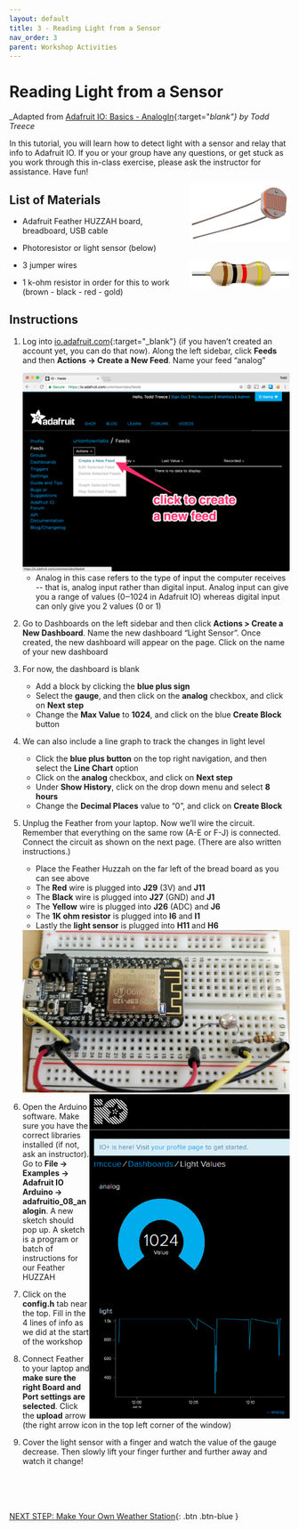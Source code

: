 ```yaml
---
layout: default
title: 3 - Reading Light from a Sensor
nav_order: 3
parent: Workshop Activities
---
```


# Reading Light from a Sensor

_Adapted from [Adafruit IO: Basics - AnalogIn](https://learn.adafruit.com/adafruit-io-basics-analog-input){:target="_blank"} by Todd Treece_

In this tutorial, you will learn how to detect light with a sensor and relay that info to Adafruit IO. If you or your group have any questions, or get stuck as you work through this in-class exercise, please ask the instructor for assistance.  Have fun!

<img src="images/act-2/1-photores.png" alt="photoresistor" style="float:right;width:180px;">

## List of Materials
-   Adafruit Feather HUZZAH board, breadboard, USB cable
-   Photoresistor or light sensor (below)

    <img src="images/act-2/1-res.png" alt="resistor" style="float:right;width:180px;">

-   3 jumper wires
-   1 k-ohm resistor in order for this to work (brown - black - red - gold)

## Instructions
1.  Log into [io.adafruit.com](io.adafruit.com){:target="_blank"} (if you haven’t created an account yet, you can do that now). Along the left sidebar, click **Feeds** and then **Actions -> Create a New Feed**. Name your feed “analog”
    
    <img src="images/act-2/4-menu.png" alt="menu" style="width:720px;">
    
    -   Analog in this case refers to the type of input the computer receives -- that is, analog input rather than digital input. Analog input can give you a range of values (0‒1024 in Adafruit IO) whereas digital input can only give you 2 values (0 or 1)
    
2.  Go to Dashboards on the left sidebar and then click **Actions > Create a New Dashboard**. Name the new dashboard “Light Sensor”. Once created, the new dashboard will appear on the page. Click on the name of your new dashboard
3.  For now, the dashboard is blank
    -   Add a block by clicking the **blue plus sign**
    -   Select the **gauge**, and then click on the **analog** checkbox, and click on **Next step**
    -   Change the **Max Value** to **1024**, and click on the blue **Create Block** button
4.  We can also include a line graph to track the changes in light level
    -   Click the **blue plus button** on the top right navigation, and then select the **Line Chart** option
    -   Click on the **analog** checkbox, and click on **Next step**
    -   Under **Show History**, click on the drop down menu and select **8 hours**
    -   Change the **Decimal Places** value to “0”, and click on **Create Block**
5.  Unplug the Feather from your laptop. Now we’ll wire the circuit. Remember that everything on the same row (A-E or F-J) is connected. Connect the circuit as shown on the next page. (There are also written instructions.)
    -   Place the Feather Huzzah on the far left of the bread board as you can see above
    -   The **Red** wire is plugged into **J29** (3V) and **J11**
    -   The **Black** wire is plugged into **J27** (GND) and **J1**
    -   The **Yellow** wire is plugged into **J26** (ADC) and **J6**
    -   The **1K ohm resistor** is plugged into **I6** and **I1**
    -   Lastly the **light sensor** is plugged into **H11** and **H6**

    <img src="images/act-2/5-breadboard.png" alt="" style="width:720px;">
    
    <img src="images/act-2/5-speed.png" alt="speed" style="float:right;width:360px;">

6.  Open the Arduino software. Make sure you have the correct libraries installed (if not, ask an instructor). Go to **File -> Examples -> Adafruit IO Arduino -> adafruitio_08_analogin**. A new sketch should pop up. A sketch is a program or batch of instructions for our Feather HUZZAH
7.  Click on the **config.h** tab near the top. Fill in the 4 lines of info as we did at the start of the workshop
8.  Connect Feather to your laptop and **make sure the right Board and Port settings are selected**. Click the **upload** arrow (the right arrow icon in the top left corner of the window)
9.  Cover the light sensor with a finger and watch the value of the gauge decrease. Then slowly lift your finger further and further away and watch it change!

<br><br><br><br>[NEXT STEP: Make Your Own Weather Station](act-3.html){: .btn .btn-blue }
